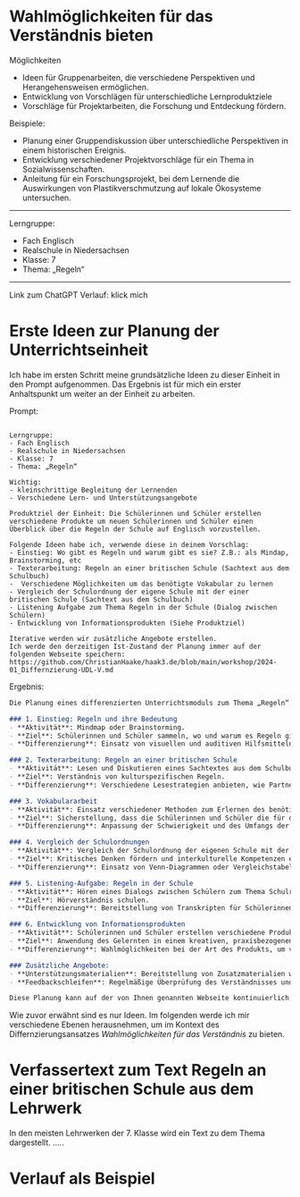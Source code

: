 # Wahlmöglichkeiten für das Verständnis bieten

Möglichkeiten
- Ideen für Gruppenarbeiten, die verschiedene Perspektiven und Herangehensweisen ermöglichen.
- Entwicklung von Vorschlägen für unterschiedliche Lernproduktziele
- Vorschläge für Projektarbeiten, die Forschung und Entdeckung fördern.

Beispiele:
- Planung einer Gruppendiskussion über unterschiedliche Perspektiven in einem historischen Ereignis.
- Entwicklung verschiedener Projektvorschläge für ein Thema in Sozialwissenschaften.
- Anleitung für ein Forschungsprojekt, bei dem Lernende die Auswirkungen von Plastikverschmutzung auf lokale Ökosysteme untersuchen.

----

Lerngruppe:
- Fach Englisch
- Realschule in Niedersachsen
- Klasse: 7
- Thema: „Regeln“

-----

Link zum ChatGPT Verlauf: klick mich


# Erste Ideen zur Planung der Unterrichtseinheit

Ich habe im ersten Schritt meine grundsätzliche Ideen zu dieser Einheit in den Prompt aufgenommen. Das Ergebnis ist für mich ein erster Anhaltspunkt um weiter an der Einheit zu arbeiten. 

Prompt: 
```Du bist Lehrer an einer Schule 

Lerngruppe:
- Fach Englisch
- Realschule in Niedersachsen
- Klasse: 7
- Thema: „Regeln“

Wichtig:
- kleinschrittige Begleitung der Lernenden
- Verschiedene Lern- und Unterstützungsangebote 

Produktziel der Einheit: Die Schülerinnen und Schüler erstellen verschiedene Produkte um neuen Schülerinnen und Schüler einen Überblick über die Regeln der Schule auf Englisch vorzustellen.

Folgende Ideen habe ich, verwende diese in deinem Vorschlag:
- Einstieg: Wo gibt es Regeln und warum gibt es sie? Z.B.: als Mindap, Brainstorming, etc 
- Texterarbeitung: Regeln an einer britischen Schule (Sachtext aus dem Schulbuch)
-  Verschiedene Möglichkeiten um das benötigte Vokabular zu lernen
- Vergleich der Schulordnung der eigene Schule mit der einer britischen Schule (Sachtext aus dem Schulbuch)
- Listening Aufgabe zum Thema Regeln in der Schule (Dialog zwischen Schülern)
- Entwicklung von Informationsprodukten (Siehe Produktziel)

Iterative werden wir zusätzliche Angebote erstellen.  
Ich werde den derzeitigen Ist-Zustand der Planung immer auf der folgenden Webseite speichern: https://github.com/ChristianHaake/haak3.de/blob/main/workshop/2024-01_Differnzierung-UDL-V.md
```
Ergebnis:

```markdown
Die Planung eines differenzierten Unterrichtsmoduls zum Thema „Regeln“ für eine 7. Klasse an einer Realschule in Niedersachsen im Fach Englisch kann folgendermaßen aussehen:

### 1. Einstieg: Regeln und ihre Bedeutung
- **Aktivität**: Mindmap oder Brainstorming. 
- **Ziel**: Schülerinnen und Schüler sammeln, wo und warum es Regeln gibt (z.B. zu Hause, in der Schule, im Straßenverkehr). 
- **Differenzierung**: Einsatz von visuellen und auditiven Hilfsmitteln wie Bildern oder kurzen Videos, um verschiedene Lerntypen anzusprechen.

### 2. Texterarbeitung: Regeln an einer britischen Schule
- **Aktivität**: Lesen und Diskutieren eines Sachtextes aus dem Schulbuch über Regeln an einer britischen Schule.
- **Ziel**: Verständnis von kulturspezifischen Regeln.
- **Differenzierung**: Verschiedene Lesestrategien anbieten, wie Partnerlesen oder Lesejournale, um unterschiedliche Lernniveaus zu unterstützen.

### 3. Vokabulararbeit
- **Aktivität**: Einsatz verschiedener Methoden zum Erlernen des benötigten Vokabulars, z.B. Vokabelkarten, Online-Quizze, Lückentexte.
- **Ziel**: Sicherstellung, dass die Schülerinnen und Schüler die für das Thema relevanten Wörter verstehen und anwenden können.
- **Differenzierung**: Anpassung der Schwierigkeit und des Umfangs der Vokabeln nach Lernniveau.

### 4. Vergleich der Schulordnungen
- **Aktivität**: Vergleich der Schulordnung der eigenen Schule mit der einer britischen Schule.
- **Ziel**: Kritisches Denken fördern und interkulturelle Kompetenzen entwickeln.
- **Differenzierung**: Einsatz von Venn-Diagrammen oder Vergleichstabellen, um den Vergleich zu strukturieren.

### 5. Listening-Aufgabe: Regeln in der Schule
- **Aktivität**: Hören eines Dialogs zwischen Schülern zum Thema Schulregeln.
- **Ziel**: Hörverständnis schulen.
- **Differenzierung**: Bereitstellung von Transkripten für Schülerinnen und Schüler, die zusätzliche visuelle Unterstützung benötigen.

### 6. Entwicklung von Informationsprodukten
- **Aktivität**: Schülerinnen und Schüler erstellen verschiedene Produkte (z.B. Poster, Broschüren, Präsentationen, Videos), um neuen Schülerinnen und Schülern einen Überblick über die Regeln der Schule auf Englisch vorzustellen.
- **Ziel**: Anwendung des Gelernten in einem kreativen, praxisbezogenen Kontext.
- **Differenzierung**: Wahlmöglichkeiten bei der Art des Produkts, um verschiedenen Interessen und Fähigkeiten Rechnung zu tragen.

### Zusätzliche Angebote:
- **Unterstützungsmaterialien**: Bereitstellung von Zusatzmaterialien wie Glossaren, Erklärvideos, interaktiven Übungen.
- **Feedbackschleifen**: Regelmäßige Überprüfung des Verständnisses und Anpassung des Unterrichts anhand von Feedback der Schülerinnen und Schüler.

Diese Planung kann auf der von Ihnen genannten Webseite kontinuierlich aktualisiert und an die Bedürfnisse der Lerngruppe angepasst werden.
```

Wie zuvor erwähnt sind es nur Ideen. Im folgenden werde ich mir verschiedene Ebenen herausnehmen, um im Kontext des Differnzierungsansatzes _Wahlmöglichkeiten für das Verständnis_ zu bieten. 

# Verfassertext zum Text Regeln an einer britischen Schule aus dem Lehrwerk
In den meisten Lehrwerken der 7. Klasse wird ein Text zu dem Thema dargestellt. .....




# Verlauf als Beispiel
